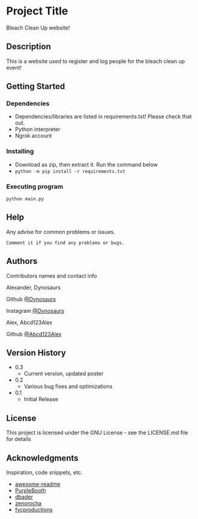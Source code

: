 # Project Title

Bleach Clean Up website!

## Description

This is a website used to register and log people for the bleach clean up event!

## Getting Started

### Dependencies

* Dependencies/libraries are listed in requirements.txt! Please check that out.
* Python interpreter
* Ngrok account

### Installing

* Download as zip, then extract it. Run the command below
* ``` python -m pip install -r requirements.txt ```

### Executing program

```
python main.py
```

## Help

Any advise for common problems or issues.
```
Comment it if you find any problems or bugs.
```

## Authors

Contributors names and contact info

Alexander, Dynosaurs

Github [@Dynosaurs](https://github.com/Dynosuars)

Instagram [@Dynosaurs](https://www.instagram.com/dynosuars/)

Alex, Abcd123Alex

Github [@Abcd123Alex](https://github.com/abcd123alex)

## Version History
* 0.3
    * Current version, updated poster
* 0.2
    * Various bug fixes and optimizations
* 0.1
    * Initial Release

## License

This project is licensed under the GNU License - see the LICENSE.md file for details

## Acknowledgments

Inspiration, code snippets, etc.
* [awesome-readme](https://github.com/matiassingers/awesome-readme)
* [PurpleBooth](https://gist.github.com/PurpleBooth/109311bb0361f32d87a2)
* [dbader](https://github.com/dbader/readme-template)
* [zenorocha](https://gist.github.com/zenorocha/4526327)
* [fvcproductions](https://gist.github.com/fvcproductions/1bfc2d4aecb01a834b46)
